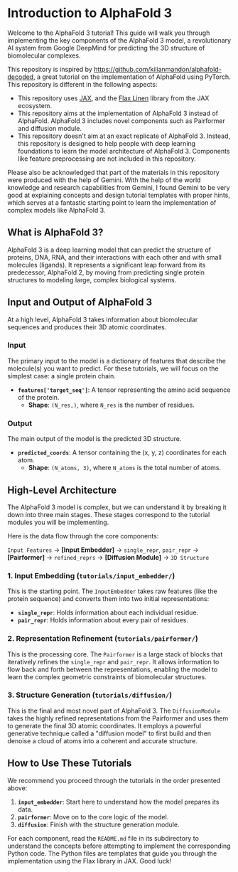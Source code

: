 # Introduction to AlphaFold 3

Welcome to the AlphaFold 3 tutorial! This guide will walk you through implementing the key components of the AlphaFold 3 model, a revolutionary AI system from Google DeepMind for predicting the 3D structure of biomolecular complexes.

This repository is inspired by https://github.com/kilianmandon/alphafold-decoded, a great tutorial on the implementation of AlphaFold using PyTorch. This repository is different in the following aspects:

- This repository uses [JAX](https://jax.readthedocs.io/), and the [Flax Linen](https://flax-linen.readthedocs.io/en/latest/) library from the JAX ecosystem.
- This repository aims at the implementation of AlphaFold 3 instead of AlphaFold. AlphaFold 3 includes novel components such as Pairformer and diffusion module.
- This repository doesn't aim at an exact replicate of AlphaFold 3. Instead, this repository is designed to help people with deep learning foundations to learn the model architecture of AlphaFold 3. Components like feature preprocessing are not included in this repository.

Please also be acknowledged that part of the materials in this repository were produced with the help of Gemini. With the help of the world knowledge and research capabilities from Gemini, I found Gemini to be very good at explaining concepts and design tutorial templates with proper hints, which serves at a fantastic starting point to learn the implementation of complex models like AlphaFold 3.

## What is AlphaFold 3?

AlphaFold 3 is a deep learning model that can predict the structure of proteins, DNA, RNA, and their interactions with each other and with small molecules (ligands). It represents a significant leap forward from its predecessor, AlphaFold 2, by moving from predicting single protein structures to modeling large, complex biological systems.

## Input and Output of AlphaFold 3

At a high level, AlphaFold 3 takes information about biomolecular sequences and produces their 3D atomic coordinates.

### Input

The primary input to the model is a dictionary of features that describe the molecule(s) you want to predict. For these tutorials, we will focus on the simplest case: a single protein chain.

-   **`features['target_seq']`**: A tensor representing the amino acid sequence of the protein.
    -   **Shape**: `(N_res,)`, where `N_res` is the number of residues.

### Output

The main output of the model is the predicted 3D structure.

-   **`predicted_coords`**: A tensor containing the (x, y, z) coordinates for each atom.
    -   **Shape**: `(N_atoms, 3)`, where `N_atoms` is the total number of atoms.

## High-Level Architecture

The AlphaFold 3 model is complex, but we can understand it by breaking it down into three main stages. These stages correspond to the tutorial modules you will be implementing.

Here is the data flow through the core components:

`Input Features` -> **[Input Embedder]** -> `single_repr`, `pair_repr` -> **[Pairformer]** -> `refined_reprs` -> **[Diffusion Module]** -> `3D Structure`

### 1. Input Embedding (`tutorials/input_embedder/`)

This is the starting point. The `InputEmbedder` takes raw features (like the protein sequence) and converts them into two initial representations:
-   **`single_repr`**: Holds information about each individual residue.
-   **`pair_repr`**: Holds information about every pair of residues.

### 2. Representation Refinement (`tutorials/pairformer/`)

This is the processing core. The `Pairformer` is a large stack of blocks that iteratively refines the `single_repr` and `pair_repr`. It allows information to flow back and forth between the representations, enabling the model to learn the complex geometric constraints of biomolecular structures.

### 3. Structure Generation (`tutorials/diffusion/`)

This is the final and most novel part of AlphaFold 3. The `DiffusionModule` takes the highly refined representations from the Pairformer and uses them to generate the final 3D atomic coordinates. It employs a powerful generative technique called a "diffusion model" to first build and then denoise a cloud of atoms into a coherent and accurate structure.

## How to Use These Tutorials

We recommend you proceed through the tutorials in the order presented above:

1.  **`input_embedder`**: Start here to understand how the model prepares its data.
2.  **`pairformer`**: Move on to the core logic of the model.
3.  **`diffusion`**: Finish with the structure generation module.

For each component, read the `README.md` file in its subdirectory to understand the concepts before attempting to implement the corresponding Python code. The Python files are templates that guide you through the implementation using the Flax library in JAX. Good luck!